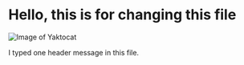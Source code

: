 # Hello, this is for changing this file

![Image of Yaktocat](https://octodex.github.com/images/yaktocat.png)










I typed one header message in this file.
